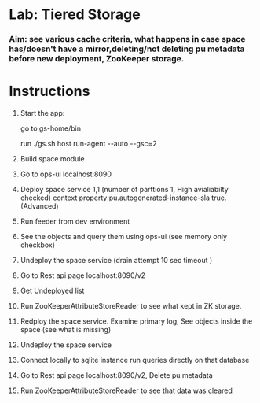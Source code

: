# Lab: Tiered Storage

### Aim: see various cache criteria, what happens in case space has/doesn't have a mirror,deleting/not deleting pu metadata before new deployment, ZooKeeper storage.
  

# Instructions

1. Start the app:

    go to gs-home/bin

    run ./gs.sh host run-agent --auto --gsc=2

2. Build space module
3. Go to ops-ui localhost:8090
4. Deploy space service 1,1 (number of parttions 1, High avialiabilty checked) context property:pu.autogenerated-instance-sla true.(Advanced)
5. Run feeder from dev environment
6. See the objects and query them using ops-ui (see memory only checkbox)
7. Undeploy the space service (drain attempt 10 sec timeout )
8. Go to Rest api page localhost:8090/v2
9. Get Undeployed list
10. Run ZooKeeperAttributeStoreReader to see what kept in ZK storage.
11. Redploy the space service. Examine primary log, See objects inside the space (see what is missing)
12. Undeploy the space service
13. Connect locally to sqlite instance run queries directly on that database
14. Go to Rest api page localhost:8090/v2, Delete pu metadata
15. Run ZooKeeperAttributeStoreReader to see that data was cleared


